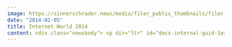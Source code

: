 ```yaml
---
image: https://sinnerschrader.news/media/filer_public_thumbnails/filer_public/97/1d/971d3d1a-f0a7-4b96-bb8f-f76a55bd034d/varfoldersdjk8pxf42x64d8fxslz8jcc8fc0000gnttmprpubba__480x288_q85_crop_subsampling-2_upscale.jpg
date: "2014-02-05"
title: Internet World 2014
content: <div class="newsbody"> <p dir="ltr" id="docs-internal-guid-1eaaee4a-01a2-1ee0-3f6e-38c1114211cd">Der Online-Handel wächst ungebremst. Kein Wunder&#58; Die Nachfrage online einzukaufen steigt kontinuierlich. Neue Online-Shops entstehen. Bestehende erweitern ihr Sortiment und schaffen neue Einkaufserlebnisse. Wie Händler und Markenhersteller ihren Teil am steigenden E-Commerce Umsatz sichern und ausbauen, wird wieder auf der <a href="http&#58;//www.internetworld-messe.de/" target="_blank">Internet World 2014</a> in München gezeigt, und da werden wir natürlich nicht fehlen.</p> <p dir="ltr">Commerce Plus präsentiert sich auch in diesem Jahr wieder mit einem Messestand. Wir zeigen u.a. anhand aktueller Projektbeispiele, wie wir Online-Händler mit unserer Beratungskompetenz und unseren nutzer-orientierten Lösungen dabei unterstützen, ihre Kunden zielgerichtet anzusprechen und langfristig zu binden. Denn wir wollen aus Online-Shops magnetische Vertriebsplattformen machen, die Kunden begeistern und zum Wiederkehren anregen. Wenn Sie das auch so sehen, besuchen Sie uns doch auf der Internet World 2014 für ein unverbindliches Beratungsgespräch bezüglich Ihrer E-Commerce Aktivitäten.</p> <p>Wann&#58; 25. - 26. Februar 2014<br/> Wo&#58; <a href="http&#58;//goo.gl/maps/MpSCW" target="_blank">ICM München</a><br/> Wo genau&#58; Commerce Plus Messestand, Halle B1/ Stand D160</p> <p dir="ltr"><strong>Terminvereinbarung&#58;</strong><br/> Tel&#58; 040-248-28-751<br/> Mail&#58; <a href="mailto&#58;internetworld2014@commerce-plus.com" target="_blank">internetworld2014@commerce-plus.com</a></p> <p dir="ltr"> Natürlich freuen wir uns auch auf Ihren spontanen Besuch.</p> <p dir="ltr">Bis dahin, Ihr Commerce Plus Team</p> <p> <a class="news-backlink" href="/de/"> <svg class="svg-ico svg-ico--arrow-left"> <use xlink&#58;href="#arrow-down"></use> </svg>Zurück zur Presse Übersicht </a> </p> </div>
---
```

